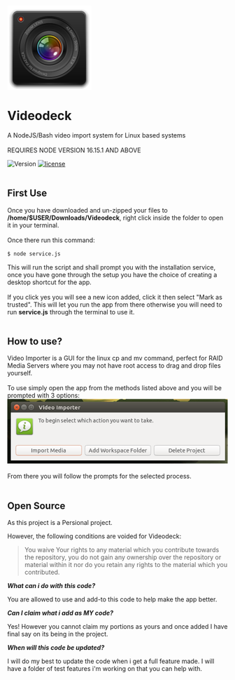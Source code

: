 <img src="accessories-camera.svg" alt="App Icon"></img>

# Videodeck
A NodeJS/Bash video import system for Linux based systems
<br>
<br>
REQUIRES NODE VERSION 16.15.1 AND ABOVE

![Version](https://img.shields.io/badge/version-1.5.0-green.svg?cacheSeconds=2592000&style=for-the-badge)
[![license](https://img.shields.io/badge/license-MIT-orange?style=for-the-badge)](https://opensource.org/licenses/MIT) 
<br>
<br>
## First Use
Once you have downloaded and un-zipped your files to <b>/home/$USER/Downloads/Videodeck</b>, right click inside the folder to open it in your terminal.
<br>
<br>
Once there run this command:
```bash
$ node service.js
```
This will run the script and shall prompt you with the installation service, once you have gone through the setup you have the choice of creating a desktop shortcut for the app.
<br>
<br>
If you click yes you will see a new icon added, click it then select "Mark as trusted". This will let you run the app from there otherwise you will need to run <b>service.js</b> through the terminal to use it.
<br>
<br>
## How to use?
Video Importer is a GUI for the linux cp and mv command, perfect for RAID Media Servers where you may not have root access to drag and drop files yourself.
<br>
<br>
To use simply open the app from the methods listed above and you will be prompted with 3 options:
<img src="assets/3options.png" alt="3 options"></img>
<br>
<br>
From there you will follow the prompts for the selected process.
<br>
<br>
## Open Source

As this project is a Persional project.

However, the following conditions are voided for Videodeck:
> You waive Your rights to any material which you contribute towards the repository, you do not gain any ownership over the repository or material within it nor do you retain any rights to the material which you contributed.

***What can i do with this code?***

You are allowed to use and add-to this code to help make the app better.

***Can I claim what i add as MY code?***

Yes! However you cannot claim my portions as yours and once added I have final say on its being in the project.

***When will this code be updated?***

I will do my best to update the code when i get a full feature made. I will have a folder of test features i'm working on that you can help with.
